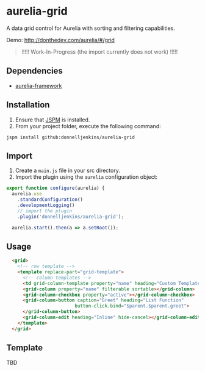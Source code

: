 # aurelia-grid
A data grid control for Aurelia with sorting and filtering capabilities.

Demo: http://donthedev.com/aurelia/#/grid

> !!!!! Work-In-Progress (the import currently does not work) !!!!!

## Dependencies

* [aurelia-framework](https://github.com/aurelia/framework)

## Installation

1.  Ensure that [JSPM](http://jspm.io/) is installed.
2.  From your project folder, execute the following command:
```shell
jspm install github:donnelljenkins/aurelia-grid
```

## Import

1.  Create a `main.js` file in your src directory.
2.  Import the plugin using the `aurelia` configuration object:
```javascript
export function configure(aurelia) {
  aurelia.use
    .standardConfiguration()
    .developmentLogging()
    // import the plugin
    .plugin('donnelljenkins/aurelia-grid');

  aurelia.start().then(a => a.setRoot());
```

## Usage
```html
  <grid>
    <!-- row template -->
    <template replace-part="grid-template">
      <!-- column templates -->
      <td grid-column-template property="name" heading="Custom Template">${row.name}</td>
      <grid-column property="name" filterable sortable></grid-column>
      <grid-column-checkbox property="active"></grid-column-checkbox>
      <grid-column-button caption="Greet" heading="List Function"
                         button-click.bind="$parent.$parent.greet">
      </grid-column-button>
      <grid-column-edit heading="Inline" hide-cancel></grid-column-edit>
    </template>
  </grid>
```

## Template
TBD
